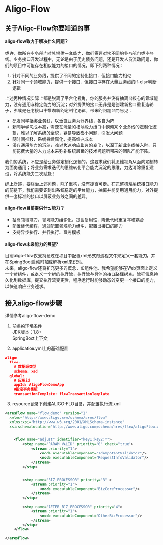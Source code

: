 # Aligo-Flow

## 关于Aligo-Flow你要知道的事
#### aligo-flow致力于解决什么问题？ 
或许，你所在业务部门对外提供一套能力，你们需要对接不同的业务部门或业务线。业务接口开发过程中，无论是由于历史债务问题，还是开发人员流动问题，你们的项目中可能存在相似能力的接口的情况，即下列两种情况：
1. 针对不同的业务线，提供了不同的定制化接口，但接口能力相似
2. 针对同一个领域能力，提供一个接口，但接口中存在大量业务线的if-else判断逻辑

上述两种情况实际上都是脱离了平台化视角，你的服务并没有抽离出核心的领域能力，没有通用与稳定能力的沉淀；对外提供的接口无非是是创建新接口重复造轮子，亦或是在老接口中堆砌新的定制化逻辑。带来的问题显而易见：

* 研发同学捆绑业务线，以垂直业务为分界线，各自为阵
* 新同学学习成本高，需要在海量的相似能力接口中摸索某个业务线的定制化逻辑，难以了解系统的全貌，容易导致改小问题，引发大问题
* 随时间推移，系统持续腐化，提高维护成本
* 没有通用能力的沉淀，难以快速响应业务的变化，以至于新业务线接入时，只能花费大量的人力成本来弥补系统层面的技术问题所带来的团队产能下降。

我们的系统，不应是给业务做定制化逻辑的，这要求我们将思维视角从面向定制转为面向通用；将业务需求迭代的思维转化平台能力沉淀的思维，力达消除重复建设，将系统能力二次赋能！

综上所述，要根治上述问题，除了重构，没有捷径可走。在完整梳理系统接口能力的前提下，我们需要识别出系统稳定的平台能力，抽离并能复用通用能力，对外提供一套标准的接口以屏蔽业务线之间的差异。

#### aligo-flow目前提供什么能力？
* 抽离领域能力，领域能力组件化，提高复用性，降低代码重复率和耦合
* 配置替代编程，通过配置领域能力组件，配置出接口的能力
* 支持异步执行、并行执行、事务模板

#### aligo-flow未来能力的展望?
目前aligo-flow仅支持通过在项目中配置xml形式的流程文件来定义一套能力，并在SpringBoot启动时加载解析xml来识别。  
未来，aligo-flow还将扩充更多的概念，如组件池，我希望能够在Web页面上定义一个新组件，或定义一个新的执行流，执行流与具体的接口路径绑定。流程信息持久化到数据库，提交执行流变更后，程序运行时能够动态的变更一个接口的能力，以快速响应业务述求。

## 接入aligo-flow步骤
详情参考aligo-flow-demo 

1. 前提的环境条件  
   JDK版本：1.8+  
   SpringBoot上下文  

2. application.yml上的基础配置
```json 
aligo:
  flow:
    # 数据源类型
    schema: xsd
  global:
    # 应用id
    appId: AligoFlowDemoApp
    #指定事务模板
    transactionTemplate: flowTransactionTemplate
```

3. resource目录下创建ALIGO-FLO目录，并配置执行流.xml
```xml 
<aresFlow name="flow_demo" version="1"
  xmlns="http://www.aligo.com/schema/ares/flow"
  xmlns:xsi="http://www.w3.org/2001/XMLSchema-instance"
  xsi:schemaLocation="http://www.aligo.com/schema/ares/flow/aligoFlow.xsd">


    <flow name="adjust" identifier="key1:key2:*">
        <step name="PARAM_VALID" priority="0" check="true">
            <stream priority="1">
                <node executableComponent="IdempotentValidator"/>
                <node executableComponent="RequestInfoValidator"/>
            </stream>
        </step>


        <step name="BIZ_PROCESSOR" priority="3" >
            <stream priority="1">
                <node executableComponent="BizCoreProcessor"/>
            </stream>
        </step>

        <step name="AFTER_BIZ_PROCESSOR" priority="4">
            <stream priority="1">
                <node executableComponent="OtherBizProcessor"/>
            </stream>
        </step>
    </flow>

</aresFlow>
```